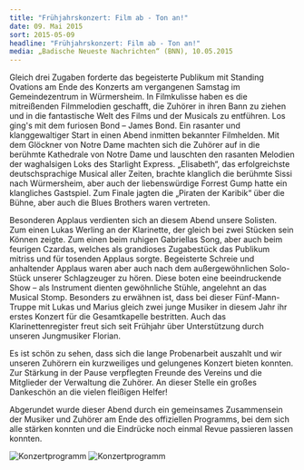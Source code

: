 ```yaml
---
title: "Frühjahrskonzert: Film ab - Ton an!"
date: 09. Mai 2015
sort: 2015-05-09
headline: "Frühjahrskonzert: Film ab - Ton an!"
media: „Badische Neueste Nachrichten“ (BNN), 10.05.2015
---
```


<div class="pure-g">
  <div class="pure-u-1-2" markdown="1">

Gleich drei Zugaben forderte das begeisterte Publikum mit Standing Ovations am 
Ende des Konzerts am vergangenen Samstag im Gemeindezentrum in 
Würmersheim. In Filmkulisse haben es die mitreißenden Filmmelodien geschafft, die 
Zuhörer in ihren Bann zu ziehen und in die fantastische Welt des Films und der 
Musicals zu entführen. Los ging's mit dem furiosen Bond – James Bond. Ein 
rasanter und klanggewaltiger Start in einen Abend inmitten bekannter Filmhelden. 
Mit dem Glöckner von Notre Dame machten sich die Zuhörer auf in die berühmte 
Kathedrale von Notre Dame und lauschten den rasanten Melodien der waghalsigen 
Loks des Starlight Express. „Elisabeth“, das erfolgreichste deutschsprachige Musical 
aller Zeiten, brachte klanglich die berühmte Sissi nach Würmersheim, aber auch der 
liebenswürdige Forrest Gump hatte ein klangliches Gastspiel. Zum Finale jagten die 
„Piraten der Karibik“ über die Bühne, aber auch die Blues Brothers waren vertreten. 

Besonderen Applaus verdienten sich an diesem Abend unsere Solisten. Zum einen 
Lukas Werling an der Klarinette, der gleich bei zwei Stücken sein Können zeigte. 
Zum einen beim ruhigen Gabriellas Song, aber auch beim feurigen Czardas, 
welches als grandioses Zugabestück das Publikum mitriss und für tosenden Applaus 
sorgte. Begeisterte Schreie und anhaltender Applaus waren aber auch nach dem 
außergewöhnlichen Solo-Stück unserer Schlagzeuger zu hören. Diese boten eine 
beeindruckende Show – als Instrument dienten gewöhnliche Stühle, angelehnt an 
das Musical Stomp. Besonders zu erwähnen ist, dass bei dieser Fünf-Mann-Truppe 
mit Lukas und Marius gleich zwei junge Musiker in diesem Jahr ihr erstes Konzert 
für die Gesamtkapelle bestritten. Auch das Klarinettenregister freut sich seit Frühjahr 
über Unterstützung durch unseren Jungmusiker Florian. 

Es ist schön zu sehen, dass sich die lange Probenarbeit auszahlt und wir unseren 
Zuhörern ein kurzweiliges und gelungenes Konzert bieten konnten. Zur Stärkung in 
der Pause verpflegten Freunde des Vereins und die Mitglieder der Verwaltung die 
Zuhörer. An dieser Stelle ein großes Dankeschön an die vielen fleißigen Helfer! 

Abgerundet wurde dieser Abend durch ein gemeinsames Zusammensein der 
Musiker und Zuhörer am Ende des offiziellen Programms, bei dem sich alle stärken 
konnten und die Eindrücke noch einmal Revue passieren lassen konnten.

  </div>
  <div class="pure-u-1-2">
    <div class="l-box">
      <img class="pure-img" src="/bilder/konzertprogramm2015-1.png" alt="Konzertprogramm">
      <img class="pure-img" src="/bilder/konzertprogramm2015-2.png" alt="Konzertprogramm">
    </div>
  </div>
</div>
